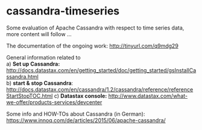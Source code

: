 # cassandra-timeseries
Some evaluation of Apache Cassandra with respect to time series data, more content will follow ...

The documentation of the ongoing work: http://tinyurl.com/q9mdg29

General information related to
<br>
a) <b> Set up Cassandra:</b> http://docs.datastax.com/en/getting_started/doc/getting_started/gsInstallCassandra.html
<br>
b) <b>start & stop Cassandra</b>: http://docs.datastax.com/en/cassandra/1.2/cassandra/reference/referenceStartStopTOC.html
c) <b>Datastax console:</b> http://www.datastax.com/what-we-offer/products-services/devcenter

Some info and HOW-TOs about Cassandra (in German): https://www.innoq.com/de/articles/2015/06/apache-cassandra/
